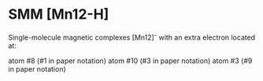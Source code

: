 # SMM [Mn12-H]

Single-molecule magnetic complexes [Mn12]<sup>-</sup> with an extra electron located at:

   atom #8  (#1 in paper notation)
   atom #10 (#3 in paper notation)
   atom #3  (#9 in paper notation)

